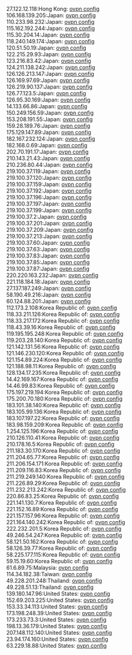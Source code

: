27.122.12.118:Hong Kong: [ovpn config](vpn/27_122_12_118.ovpn)  
106.168.139.205:Japan: [ovpn config](vpn/106_168_139_205.ovpn)  
110.233.98.232:Japan: [ovpn config](vpn/110_233_98_232.ovpn)  
115.162.192.244:Japan: [ovpn config](vpn/115_162_192_244.ovpn)  
115.30.204.14:Japan: [ovpn config](vpn/115_30_204_14.ovpn)  
118.240.149.174:Japan: [ovpn config](vpn/118_240_149_174.ovpn)  
120.51.50.19:Japan: [ovpn config](vpn/120_51_50_19.ovpn)  
122.215.29.93:Japan: [ovpn config](vpn/122_215_29_93.ovpn)  
123.216.83.42:Japan: [ovpn config](vpn/123_216_83_42.ovpn)  
124.211.138.242:Japan: [ovpn config](vpn/124_211_138_242.ovpn)  
126.126.213.147:Japan: [ovpn config](vpn/126_126_213_147.ovpn)  
126.169.97.69:Japan: [ovpn config](vpn/126_169_97_69.ovpn)  
126.219.90.137:Japan: [ovpn config](vpn/126_219_90_137.ovpn)  
126.77.123.5:Japan: [ovpn config](vpn/126_77_123_5.ovpn)  
126.95.30.169:Japan: [ovpn config](vpn/126_95_30_169.ovpn)  
14.133.66.86:Japan: [ovpn config](vpn/14_133_66_86.ovpn)  
150.249.156.59:Japan: [ovpn config](vpn/150_249_156_59.ovpn)  
153.208.191.55:Japan: [ovpn config](vpn/153_208_191_55.ovpn)  
159.28.189.76:Japan: [ovpn config](vpn/159_28_189_76.ovpn)  
175.129.147.89:Japan: [ovpn config](vpn/175_129_147_89.ovpn)  
182.167.232.124:Japan: [ovpn config](vpn/182_167_232_124.ovpn)  
182.168.0.69:Japan: [ovpn config](vpn/182_168_0_69.ovpn)  
202.70.191.17:Japan: [ovpn config](vpn/202_70_191_17.ovpn)  
210.143.21.43:Japan: [ovpn config](vpn/210_143_21_43.ovpn)  
210.236.80.44:Japan: [ovpn config](vpn/210_236_80_44.ovpn)  
219.100.37.119:Japan: [ovpn config](vpn/219_100_37_119.ovpn)  
219.100.37.120:Japan: [ovpn config](vpn/219_100_37_120.ovpn)  
219.100.37.159:Japan: [ovpn config](vpn/219_100_37_159.ovpn)  
219.100.37.192:Japan: [ovpn config](vpn/219_100_37_192.ovpn)  
219.100.37.196:Japan: [ovpn config](vpn/219_100_37_196.ovpn)  
219.100.37.197:Japan: [ovpn config](vpn/219_100_37_197.ovpn)  
219.100.37.199:Japan: [ovpn config](vpn/219_100_37_199.ovpn)  
219.100.37.2:Japan: [ovpn config](vpn/219_100_37_2.ovpn)  
219.100.37.201:Japan: [ovpn config](vpn/219_100_37_201.ovpn)  
219.100.37.209:Japan: [ovpn config](vpn/219_100_37_209.ovpn)  
219.100.37.213:Japan: [ovpn config](vpn/219_100_37_213.ovpn)  
219.100.37.60:Japan: [ovpn config](vpn/219_100_37_60.ovpn)  
219.100.37.63:Japan: [ovpn config](vpn/219_100_37_63.ovpn)  
219.100.37.83:Japan: [ovpn config](vpn/219_100_37_83.ovpn)  
219.100.37.85:Japan: [ovpn config](vpn/219_100_37_85.ovpn)  
219.100.37.87:Japan: [ovpn config](vpn/219_100_37_87.ovpn)  
220.220.163.232:Japan: [ovpn config](vpn/220_220_163_232.ovpn)  
221.118.184.18:Japan: [ovpn config](vpn/221_118_184_18.ovpn)  
27.137.187.249:Japan: [ovpn config](vpn/27_137_187_249.ovpn)  
58.190.49.216:Japan: [ovpn config](vpn/58_190_49_216.ovpn)  
60.124.88.201:Japan: [ovpn config](vpn/60_124_88_201.ovpn)  
112.173.2.108:Korea Republic of: [ovpn config](vpn/112_173_2_108.ovpn)  
118.33.211.126:Korea Republic of: [ovpn config](vpn/118_33_211_126.ovpn)  
118.33.217.172:Korea Republic of: [ovpn config](vpn/118_33_217_172.ovpn)  
118.43.39.16:Korea Republic of: [ovpn config](vpn/118_43_39_16.ovpn)  
119.195.195.248:Korea Republic of: [ovpn config](vpn/119_195_195_248.ovpn)  
119.203.28.140:Korea Republic of: [ovpn config](vpn/119_203_28_140.ovpn)  
121.142.131.56:Korea Republic of: [ovpn config](vpn/121_142_131_56.ovpn)  
121.146.230.120:Korea Republic of: [ovpn config](vpn/121_146_230_120.ovpn)  
121.154.89.224:Korea Republic of: [ovpn config](vpn/121_154_89_224.ovpn)  
121.188.98.11:Korea Republic of: [ovpn config](vpn/121_188_98_11.ovpn)  
128.134.17.235:Korea Republic of: [ovpn config](vpn/128_134_17_235.ovpn)  
14.42.169.167:Korea Republic of: [ovpn config](vpn/14_42_169_167.ovpn)  
14.46.99.83:Korea Republic of: [ovpn config](vpn/14_46_99_83.ovpn)  
175.197.219.194:Korea Republic of: [ovpn config](vpn/175_197_219_194.ovpn)  
175.200.70.180:Korea Republic of: [ovpn config](vpn/175_200_70_180.ovpn)  
183.101.38.140:Korea Republic of: [ovpn config](vpn/183_101_38_140.ovpn)  
183.105.99.136:Korea Republic of: [ovpn config](vpn/183_105_99_136.ovpn)  
183.107.197.22:Korea Republic of: [ovpn config](vpn/183_107_197_22.ovpn)  
183.98.159.209:Korea Republic of: [ovpn config](vpn/183_98_159_209.ovpn)  
1.254.125.196:Korea Republic of: [ovpn config](vpn/1_254_125_196.ovpn)  
210.126.110.41:Korea Republic of: [ovpn config](vpn/210_126_110_41.ovpn)  
210.178.16.5:Korea Republic of: [ovpn config](vpn/210_178_16_5.ovpn)  
211.183.30.170:Korea Republic of: [ovpn config](vpn/211_183_30_170.ovpn)  
211.204.65.77:Korea Republic of: [ovpn config](vpn/211_204_65_77.ovpn)  
211.206.154.171:Korea Republic of: [ovpn config](vpn/211_206_154_171.ovpn)  
211.209.116.83:Korea Republic of: [ovpn config](vpn/211_209_116_83.ovpn)  
211.219.249.140:Korea Republic of: [ovpn config](vpn/211_219_249_140.ovpn)  
211.226.89.29:Korea Republic of: [ovpn config](vpn/211_226_89_29.ovpn)  
211.232.213.242:Korea Republic of: [ovpn config](vpn/211_232_213_242.ovpn)  
220.86.83.25:Korea Republic of: [ovpn config](vpn/220_86_83_25.ovpn)  
221.141.130.7:Korea Republic of: [ovpn config](vpn/221_141_130_7.ovpn)  
221.152.16.89:Korea Republic of: [ovpn config](vpn/221_152_16_89.ovpn)  
221.157.157.96:Korea Republic of: [ovpn config](vpn/221_157_157_96.ovpn)  
221.164.140.242:Korea Republic of: [ovpn config](vpn/221_164_140_242.ovpn)  
222.232.201.5:Korea Republic of: [ovpn config](vpn/222_232_201_5.ovpn)  
49.246.54.247:Korea Republic of: [ovpn config](vpn/49_246_54_247.ovpn)  
58.121.50.162:Korea Republic of: [ovpn config](vpn/58_121_50_162.ovpn)  
58.126.39.77:Korea Republic of: [ovpn config](vpn/58_126_39_77.ovpn)  
58.225.177.115:Korea Republic of: [ovpn config](vpn/58_225_177_115.ovpn)  
59.15.19.60:Korea Republic of: [ovpn config](vpn/59_15_19_60.ovpn)  
61.6.89.75:Malaysia: [ovpn config](vpn/61_6_89_75.ovpn)  
114.34.182.38:Taiwan: [ovpn config](vpn/114_34_182_38.ovpn)  
49.228.201.248:Thailand: [ovpn config](vpn/49_228_201_248.ovpn)  
49.228.51.13:Thailand: [ovpn config](vpn/49_228_51_13.ovpn)  
139.180.147.96:United States: [ovpn config](vpn/139_180_147_96.ovpn)  
152.69.203.225:United States: [ovpn config](vpn/152_69_203_225.ovpn)  
153.33.34.113:United States: [ovpn config](vpn/153_33_34_113.ovpn)  
173.198.248.39:United States: [ovpn config](vpn/173_198_248_39.ovpn)  
173.233.73.3:United States: [ovpn config](vpn/173_233_73_3.ovpn)  
198.13.36.179:United States: [ovpn config](vpn/198_13_36_179.ovpn)  
207.148.112.140:United States: [ovpn config](vpn/207_148_112_140.ovpn)  
23.94.174.160:United States: [ovpn config](vpn/23_94_174_160.ovpn)  
63.229.18.88:United States: [ovpn config](vpn/63_229_18_88.ovpn)  
